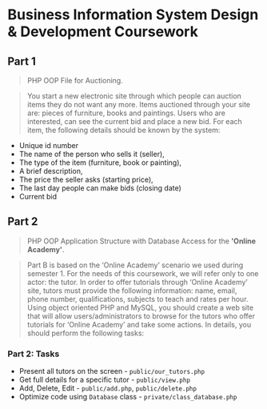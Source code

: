 # Business Information System Design & Development Coursework

## Part 1
> PHP OOP File for Auctioning.

> You start a new electronic site through which people can auction items they do not want any more. Items auctioned through your site are: pieces of furniture, books and paintings. Users who are interested, can see the current bid and place a new bid. For each item, the following details should be known by the system:

* Unique id number
* The name of the person who sells it (seller),
* The type of the item (furniture, book or painting),
* A brief description,
* The price the seller asks (starting price),
* The last day people can make bids (closing date)
* Current bid

## Part 2
> PHP OOP Application Structure with Database Access for the **'Online Academy'**.

> Part B is based on the ‘Online Academy’ scenario we used during semester 1. For the needs of this coursework, we will refer only to one actor: the tutor. In order to offer tutorials through ‘Online Academy’ site, tutors must provide the following information: name, email, phone number, qualifications, subjects to teach and rates per hour. Using object oriented PHP and MySQL, you should create a web site that will allow users/administrators to browse for the tutors who offer tutorials for ‘Online Academy’ and take some actions. In details, you should perform the following tasks:

### Part 2: Tasks
* Present all tutors on the screen - `public/our_tutors.php`
* Get full details for a specific tutor - `public/view.php`
* Add, Delete, Edit - `public/add.php`, `public/delete.php`
* Optimize code using `Database` class - `private/class_database.php`
